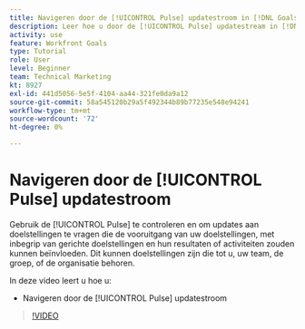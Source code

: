 ```yaml
---
title: Navigeren door de [!UICONTROL Pulse] updatestroom in [!DNL Goals]
description: Leer hoe u door de [!UICONTROL Pulse] updatestream in [!DNL-doelen].
activity: use
feature: Workfront Goals
type: Tutorial
role: User
level: Beginner
team: Technical Marketing
kt: 8927
exl-id: 441d5056-5e5f-4104-aa44-321fe0da9a12
source-git-commit: 58a545120b29a5f492344b89b77235e548e94241
workflow-type: tm+mt
source-wordcount: '72'
ht-degree: 0%

---
```


# Navigeren door de [!UICONTROL Pulse] updatestroom

Gebruik de [!UICONTROL Pulse] te controleren en om updates aan doelstellingen te vragen die de vooruitgang van uw doelstellingen, met inbegrip van gerichte doelstellingen en hun resultaten of activiteiten zouden kunnen beïnvloeden. Dit kunnen doelstellingen zijn die tot u, uw team, de groep, of de organisatie behoren.

In deze video leert u hoe u:

* Navigeren door de [!UICONTROL Pulse] updatestroom

>[!VIDEO](https://video.tv.adobe.com/v/335199/?quality=12)
